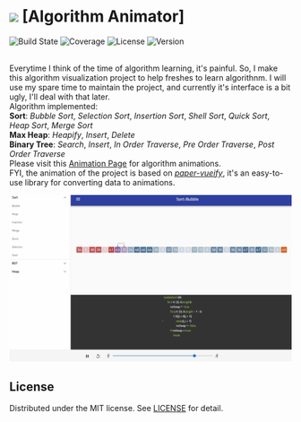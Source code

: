 # <img src="./public/favicon.ico" width="22"/> [Algorithm Animator]
![Build State](https://img.shields.io/travis/luz-alphacode/algorithm-animator.svg?style=flat-square)
![Coverage](https://img.shields.io/codecov/c/github/luz-alphacode/algorithm-animator.svg?style=flat-square)
![License](https://img.shields.io/github/license/luz-alphacode/algorithm-animator.svg?color=%23333&style=flat-square)
![Version](https://img.shields.io/github/package-json/v/luz-alphacode/algorithm-animator.svg?style=flat-square)

<br/>Everytime I think of the time of algorithm learning, it's painful. So, I make this algorithm visualization project to help freshes to learn algorithnm. I will use my spare time to maintain the project, and currently it's interface is a bit ugly, I'll deal with that later.
<br/>Algorithm implemented:
<br/>**Sort**: *Bubble Sort*, *Selection Sort*, *Insertion Sort*, *Shell Sort*, *Quick Sort*, *Heap Sort*, *Merge Sort*
<br/>**Max Heap**: *Heapify*, *Insert*, *Delete*
<br/>**Binary Tree**: *Search*, *Insert*, *In Order Traverse*, *Pre Order Traverse*, *Post Order Traverse*
<br/>Please visit this [Animation Page](https://luz-alphacode.github.io/algorithm-animator/) for algorithm animations.
<br/>FYI, the animation of the project is based on [*paper-vueify*](https://github.com/luz-alphacode/paper-vueify/), it's an easy-to-use library for converting data to animations.

![Preview](/public/preview.gif)

## License
Distributed under the MIT license. See [LICENSE](https://github.com/luz-alphacode/algorithm-animator/blob/master/LICENSE) for detail.
